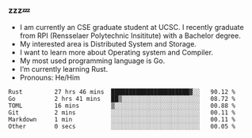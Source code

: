 ### zzz💤

- I am currently an CSE graduate student at UCSC. I recently graduate from RPI (Rensselaer Polytechnic Insititute) with a Bachelor degree.
- My interested area is Distributed System and Storage.
- I want to learn more about Operating system and Compiler.
- My most used programming language is Go.
- I’m currently learning Rust.
- Pronouns: He/Him


<!--START_SECTION:waka-->

```text
Rust         27 hrs 46 mins  ██████████████████████▓░░   90.12 %
Go           2 hrs 41 mins   ██▒░░░░░░░░░░░░░░░░░░░░░░   08.72 %
TOML         16 mins         ▒░░░░░░░░░░░░░░░░░░░░░░░░   00.88 %
Git          2 mins          ░░░░░░░░░░░░░░░░░░░░░░░░░   00.11 %
Markdown     1 min           ░░░░░░░░░░░░░░░░░░░░░░░░░   00.11 %
Other        0 secs          ░░░░░░░░░░░░░░░░░░░░░░░░░   00.05 %
```

<!--END_SECTION:waka-->
